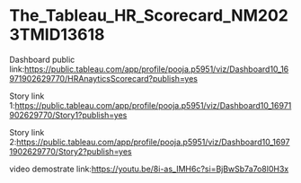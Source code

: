 # The_Tableau_HR_Scorecard_NM2023TMID13618

Dashboard public link:https://public.tableau.com/app/profile/pooja.p5951/viz/Dashboard10_16971902629770/HRAnayticsScorecard?publish=yes

Story link 1:https://public.tableau.com/app/profile/pooja.p5951/viz/Dashboard10_16971902629770/Story1?publish=yes

Story link 2:https://public.tableau.com/app/profile/pooja.p5951/viz/Dashboard10_16971902629770/Story2?publish=yes

video demostrate link:https://youtu.be/8i-as_IMH6c?si=BjBwSb7a7o8l0H3x
